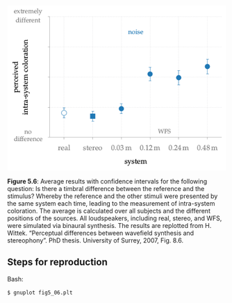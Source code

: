 ![Fig 5.6](fig5_06.png)

**Figure 5.6**: Average results with confidence intervals for the following
question: Is there a timbral difference between the reference and the stimulus?
Whereby the reference and the other stimuli were presented by the same system
each time, leading to the measurement of intra-system coloration.  The average
is calculated over all subjects and the different positions of the sources. All
loudspeakers, including real, stereo, and WFS, were simulated via binaural
synthesis. The results are replotted from H. Wittek. “Perceptual differences
between wavefield synthesis and stereophony”. PhD thesis.  University of Surrey,
2007, Fig. 8.6.

## Steps for reproduction

Bash:
```Bash
$ gnuplot fig5_06.plt
```
